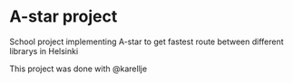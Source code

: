 # A-star project

School project implementing A-star to get fastest route between different librarys in Helsinki

This project was done with @karellje
